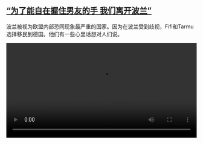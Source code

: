<!--1621693024000-->
[“为了能自在握住男友的手 我们离开波兰”](https://www.dw.com/zh/%E2%80%9C%E4%B8%BA%E4%BA%86%E8%83%BD%E8%87%AA%E5%9C%A8%E6%8F%A1%E4%BD%8F%E7%94%B7%E5%8F%8B%E7%9A%84%E6%89%8B%20%E6%88%91%E4%BB%AC%E7%A6%BB%E5%BC%80%E6%B3%A2%E5%85%B0%E2%80%9D/a-57586897)
------

<p>波兰被视为欧盟内部恐同现象最严重的国家。因为在波兰受到歧视，Fifi和Tarmu选择移民到德国。他们有一些心里话想对人们说。</small></p><video src="https://tvdownloaddw-a.akamaihd.net/dwtv_video/flv/vdt_zh/2021/bchi210519_001_4452cbchi_210519_poland_1_sd_sor.mp4" controls style="width:100%"></video>
